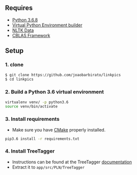 
## Requires
- [Python 3.6.8](https://docs.python.org/3.6/)
- [Virtual Python Environment builder](https://pypi.org/project/virtualenv/)
- [NLTK Data](https://www.nltk.org/data.html)
- [CBLAS Framework](https://www.netlib.org/blas/#_cblas)

## Setup
### 1. clone
```bash
$ git clone https://github.com/joaobarbirato/linkpics
$ cd linkpics
```

### 2. Build a Python 3.6 virtual environment
```bash
virtualenv venv/ -p python3.6
source venv/bin/activate
```

### 3. Install requirements

- Make sure you have [CMake](https://cmake.org/) properly installed. 

```bash
pip3.6 install -r requirements.txt
```

### 4. Install TreeTagger
- Instructions can be found at the TreeTagger
[documentation](https://www.cis.uni-muenchen.de/~schmid/tools/TreeTagger/)
- Extract it to `app/src/PLN/TreeTagger`